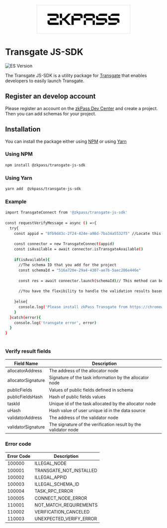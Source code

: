 <p align="center">
  <img src="assets/logo.png" width="300" alt="transgate-js-sdk.js" />
</p>

# Transgate JS-SDK

![ES Version](https://img.shields.io/badge/ES-2020-yellow)

The Transgate JS-SDK is a utility package for [Transgate](https://chromewebstore.google.com/detail/zkpass-transgate/afkoofjocpbclhnldmmaphappihehpma) that enables developers to easily launch Transgate.

## Register an develop account

Please register an account on the [zkPass Dev Center](https://dev.zkpass.org) and create a project. Then you can add schemas for your project.

## Installation

You can install the package either using [NPM](https://www.npmjs.com/package/@zkpass/transgate-js-sdk) or using [Yarn](https://yarnpkg.com/package/@zkpass/transgate-js-sdk)

### Using NPM

```bash
npm install @zkpass/transgate-js-sdk
```

### Using Yarn

```bash
yarn add  @zkpass/transgate-js-sdk
```

### Example
```bash
import TransgateConnect from '@zkpass/transgate-js-sdk'

const requestVerifyMessage = async () =>{
  try{
    const appid = "8fb9d43c-2f24-424e-a98d-7ba34a5532f5" //Locate this form on the development platform

    const connector = new TransgateConnect(appid)
    const isAvailable = await connector.isTransgateAvailable()

    if(isAvailable){
      //The schema ID that you add for the project
      const schemaId = "516a720e-29a4-4307-ae7b-5aec286e446e"

      const res = await connector.launch(schemaId)// This method can be invoked in a loop when dealing with multiple schemas

      //You have the flexibility to handle the validation results based on your requirements.        

    }else{
      console.log('Please install zkPass Transgate from https://chromewebstore.google.com/detail/zkpass-transgate/afkoofjocpbclhnldmmaphappihehpma')
    }
  }catch(error){
    console.log('transgate error', error)
  }
}
  
```

### Verify result fields

| Field Name                    | Description                                                         | 
| ----------------------------- | ------------------------------------------------------------------- |
| allocatorAddress              | The address of the allocator node                                   |
| allocatorSignature            | Signature of the task information by the allocator node             |
| publicFields                  | Values of public fields defined in schema                           |                               
| publicFieldsHash              | Hash of public fields values                                        |                               
| taskId                        | Unique id of the task allocated by the allocator node               |                               
| uHash                         | Hash value of user unique id in the data source                     |
| validatorAddress              | The address of the validator node                                   |                               
| validatorSignature            | The signature of the verification result by the validator node      |   

### Error code

| Error Code         | Description                      | 
| ------------------ | -------------------------------- |
| 100000             | ILLEGAL_NODE                     |
| 100001             | TRANSGATE_NOT_INSTALLED          |
| 100002             | ILLEGAL_APPID                    |                               
| 100003             | ILLEGAL_SCHEMA_ID                |                               
| 100004             | TASK_RPC_ERROR                   |                               
| 100005             | CONNECT_NODE_ERROR               |
| 110001             | NOT_MATCH_REQUIREMENTS           |  
| 110002             | VERIFICATION_CANCELED            |
| 110003             | UNEXPECTED_VERIFY_ERROR          |  